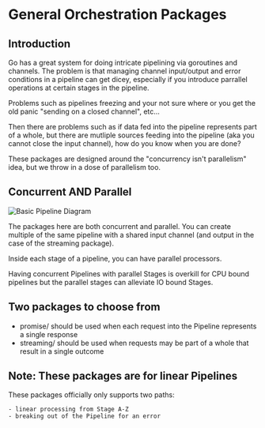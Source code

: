 # General Orchestration Packages

## Introduction

Go has a great system for doing intricate pipelining via goroutines and channels.  The problem is that managing channel input/output and error conditions in a pipeline can get dicey, especially if you introduce parrallel operations at certain stages in the pipeline.

Problems such as pipelines freezing and your not sure where or you get the old panic "sending on a closed channel", etc... 

Then there are problems such as if data fed into the pipeline represents part of a whole, but there are mutliple sources feeding into the pipeline (aka you cannot close the input channel), how do you know when you are done?

These packages are designed around the "concurrency isn't parallelism" idea, but we throw in a dose of parallelism too.

## Concurrent AND Parallel

![Basic Pipeline Diagram](https://github.com/johnsiilver/orchestration/raw/ecac4fab28aa/general/pipeline.png)

The packages here are both concurrent and parallel.  You can create multiple of the same pipeline with a shared input channel (and output in the case of the streaming package).

Inside each stage of a pipeline, you can have parallel processors. 

Having concurrent Pipelines with parallel Stages is overkill for CPU bound pipelines but the parallel stages can alleviate IO bound Stages. 

## Two packages to choose from

- promise/ should be used when each request into the Pipeline represents a single response
- streaming/ should be used when requests may be part of a whole that result in a single outcome

## Note: These packages are for linear Pipelines

These packages officially only supports two paths:

	- linear processing from Stage A-Z
	- breaking out of the Pipeline for an error
